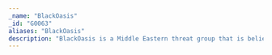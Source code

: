 ```yaml
---
_name: "BlackOasis"
_id: "G0063"
aliases: "BlackOasis"
description: "BlackOasis is a Middle Eastern threat group that is believed to be a customer of Gamma Group. The group has shown interest in prominent figures in the United Nations, as well as opposition bloggers, activists, regional news correspondents, and think tanks.   A group known by Microsoft as NEODYMIUM is reportedly associated closely with BlackOasis operations, but evidence that the group names are aliases has not been identified. "
---
```

